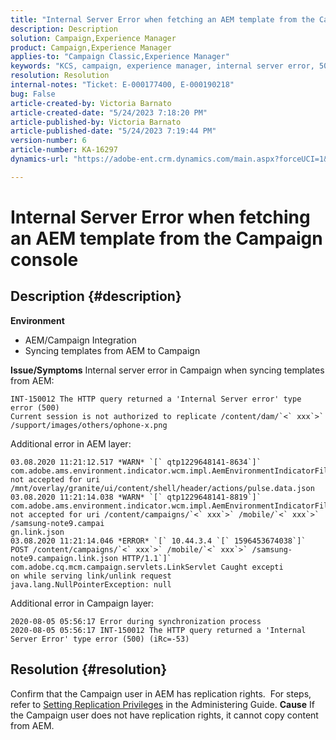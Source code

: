 ```yaml
---
title: "Internal Server Error when fetching an AEM template from the Campaign console"
description: Description
solution: Campaign,Experience Manager
product: Campaign,Experience Manager
applies-to: "Campaign Classic,Experience Manager"
keywords: "KCS, campaign, experience manager, internal server error, 500"
resolution: Resolution
internal-notes: "Ticket: E-000177400, E-000190218"
bug: False
article-created-by: Victoria Barnato
article-created-date: "5/24/2023 7:18:20 PM"
article-published-by: Victoria Barnato
article-published-date: "5/24/2023 7:19:44 PM"
version-number: 6
article-number: KA-16297
dynamics-url: "https://adobe-ent.crm.dynamics.com/main.aspx?forceUCI=1&pagetype=entityrecord&etn=knowledgearticle&id=c9e250b8-67fa-ed11-8849-6045bd006b3d"

---
```

# Internal Server Error when fetching an AEM template from the Campaign console

## Description {#description}

<b>Environment</b>
- AEM/Campaign Integration
- Syncing templates from AEM to Campaign

<b>Issue/Symptoms</b>
Internal server error in Campaign when syncing templates from AEM:


```
INT-150012 The HTTP query returned a 'Internal Server error' type error (500)
Current session is not authorized to replicate /content/dam/`<` xxx`>` /support/images/others/ophone-x.png
```


Additional error in AEM layer:


```
03.08.2020 11:21:12.517 *WARN* `[` qtp1229648141-8634`]`  com.adobe.ams.environment.indicator.wcm.impl.AemEnvironmentIndicatorFilter not accepted for uri /mnt/overlay/granite/ui/content/shell/header/actions/pulse.data.json
03.08.2020 11:21:14.038 *WARN* `[` qtp1229648141-8819`]`  com.adobe.ams.environment.indicator.wcm.impl.AemEnvironmentIndicatorFilter not accepted for uri /content/campaigns/`<` xxx`>` /mobile/`<` xxx`>` /samsung-note9.campai
gn.link.json
03.08.2020 11:21:14.046 *ERROR* `[` 10.44.3.4 `[` 1596453674038`]`  POST /content/campaigns/`<` xxx`>` /mobile/`<` xxx`>` /samsung-note9.campaign.link.json HTTP/1.1`]`  com.adobe.cq.mcm.campaign.servlets.LinkServlet Caught excepti
on while serving link/unlink request
java.lang.NullPointerException: null
```


Additional error in Campaign layer:


```
2020-08-05 05:56:17 Error during synchronization process
2020-08-05 05:56:17 INT-150012 The HTTP query returned a 'Internal Server Error' type error (500) (iRc=-53)
```





## Resolution {#resolution}


Confirm that the Campaign user in AEM has replication rights.  For steps, refer to [Setting Replication Privileges](https://experienceleague.adobe.com/docs/experience-manager-65/administering/security/security.html?lang=en#setting-replication-privileges) in the Administering Guide.
<b>Cause</b>
If the Campaign user does not have replication rights, it cannot copy content from AEM.


